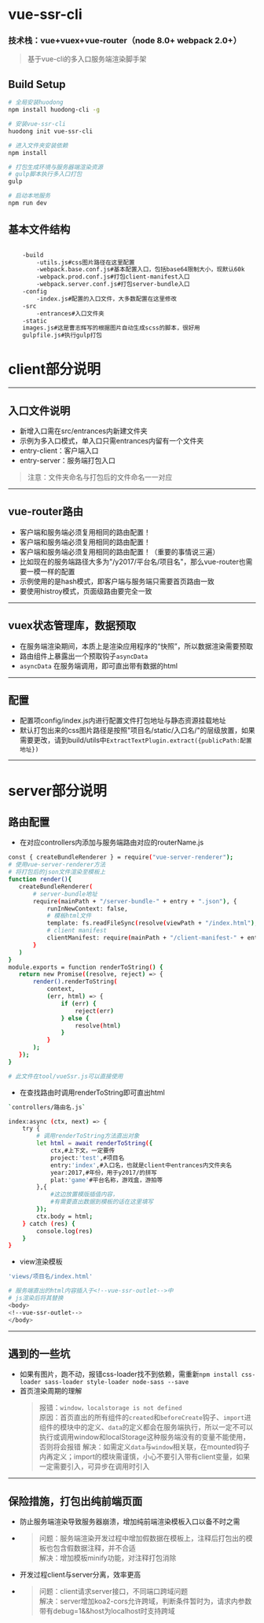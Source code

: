 # vue-ssr-cli

### 技术栈：vue+vuex+vue-router（node 8.0+   webpack 2.0+）

> 基于vue-cli的多入口服务端渲染脚手架

## Build Setup

``` bash
# 全局安装huodong
npm install huodong-cli -g

# 安装vue-ssr-cli
huodong init vue-ssr-cli

# 进入文件夹安装依赖
npm install

# 打包生成环境与服务器端渲染资源
# gulp脚本执行多入口打包
gulp

# 启动本地服务
npm run dev

```

## 基本文件结构

```bash

    -build
        -utils.js#css图片路径在这里配置
        -webpack.base.conf.js#基本配置入口，包括base64限制大小，现默认60k
        -webpack.prod.conf.js#打包client-manifest入口
        -webpack.server.conf.js#打包server-bundle入口
    -config
        -index.js#配置的入口文件，大多数配置在这里修改
    -src
        -entrances#入口文件夹
    -static
    images.js#这是曹志辉写的根据图片自动生成scss的脚本，很好用
    gulpfile.js#执行gulp打包

```
# client部分说明
---
## 入口文件说明
* 新增入口需在src/entrances内新建文件夹
* 示例为多入口模式，单入口只需entrances内留有一个文件夹
* entry-client：客户端入口
* entry-server：服务端打包入口
> 注意：文件夹命名与打包后的文件命名一一对应

---

## vue-router路由
* 客户端和服务端必须复用相同的路由配置！
* 客户端和服务端必须复用相同的路由配置！
* 客户端和服务端必须复用相同的路由配置！（重要的事情说三遍）
* 比如现在的服务端路径大多为"/y2017/平台名/项目名"，那么vue-router也需要一模一样的配置
* 示例使用的是hash模式，即客户端与服务端只需要首页路由一致
* 要使用histroy模式，页面级路由要完全一致

---
## vuex状态管理库，数据预取
* 在服务端渲染期间，本质上是渲染应用程序的“快照”，所以数据渲染需要预取
* 路由组件上暴露出一个预取钩子`asyncData`
* `asyncData` 在服务端调用，即可直出带有数据的html

---
## 配置
* 配置项config/index.js内进行配置文件打包地址与静态资源挂载地址  
* 默认打包出来的css图片路径是按照"项目名/static/入口名/"的层级放置，如果需要更改，请到build/utils中`ExtractTextPlugin.extract({publicPath:配置地址})`  

---
# server部分说明

## 路由配置
* 在对应controllers内添加与服务端路由对应的routerName.js
 ``` bash
const { createBundleRenderer } = require("vue-server-renderer");
# 使用vue-server-renderer方法
# 将打包后的json文件渲染至模板上
function render(){
    createBundleRenderer(
        # server-bundle地址
        require(mainPath + "/server-bundle-" + entry + ".json"), {
            runInNewContext: false,
            # 模板html文件
            template: fs.readFileSync(resolve(viewPath + "/index.html"), "utf-8"),
            # client manifest
            clientManifest: require(mainPath + "/client-manifest-" + entry + ".json")
        }
    )
}
module.exports = function renderToString() {
    return new Promise((resolve, reject) => {
        render().renderToString(
            context,
            (err, html) => {
                if (err) {
                    reject(err)
                } else {
                    resolve(html)
                }
            }
        );
    });
}

# 此文件在tool/vueSsr.js可以直接使用

 ```
* 在查找路由时调用renderToString即可直出html
``` bash
`controllers/路由名.js`

index:async (ctx, next) => {
    try {
        # 调用renderToString方法直出对象
        let html = await renderToString({
            ctx,#上下文，一定要传
            project:'test',#项目名
            entry:'index',#入口名，也就是client中entrances内文件夹名
            year:2017,#年份，用于y2017/的拼写
            plat:'game'#平台名称，游戏盒，游拍等
        },{
            #这边放置模版插值内容，
            #有需要直出数据到模板的话在这里填写
        });
        ctx.body = html;
    } catch (res) {
        console.log(res)
    }
}
```
* view渲染模板
```bash
'views/项目名/index.html'

# 服务端直出的html内容插入于<!--vue-ssr-outlet-->中
# js渲染后将其替换
<body>
<!--vue-ssr-outlet-->
</body>

```
---
## 遇到的一些坑

* 如果有图片，跑不动，报错css-loader找不到依赖，需重新`npm install css-loader sass-loader style-loader node-sass --save `   
* 首页渲染周期的理解
  >报错：`window，localstorage is not defined`  
  >原因：首页直出的所有组件的`created`和`beforeCreate`钩子、`import`进组件的模块中的定义、`data`的定义都会在服务端执行，所以一定不可以执行或调用window和localStorage这种服务端没有的变量不能使用，否则将会报错
  >解决：如需定义`data`与`window`相关联，在mounted钩子内再定义；import的模块需谨慎，小心不要引入带有client变量，如果一定需要引入，可异步在调用时引入
---
## 保险措施，打包出纯前端页面

* 防止服务端渲染导致服务器崩溃，增加纯前端渲染模板入口以备不时之需
* >问题：服务端渲染开发过程中增加假数据在模板上，注释后打包出的模板也包含假数据注释，并不合适  
  >解决：增加模板minify功能，对注释打包消除
* 开发过程client与server分离，效率更高
* >问题：client请求server接口，不同端口跨域问题  
  >解决：server增加koa2-cors允许跨域，判断条件暂时为，请求内参数带有debug=1&&host为localhost时支持跨域  

